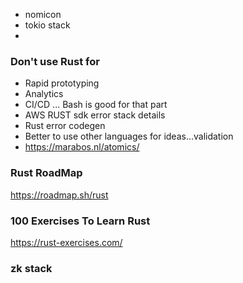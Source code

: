 * nomicon
* tokio stack
* 

### Don't use Rust for
- Rapid prototyping
- Analytics
- CI/CD ... Bash is good for that part
- AWS RUST sdk error stack details
- Rust error codegen
- Better to use other languages for ideas...validation
- https://marabos.nl/atomics/ 

### Rust RoadMap

https://roadmap.sh/rust

### 100 Exercises To Learn Rust
https://rust-exercises.com/

### zk stack
 